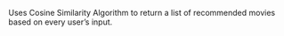 Uses Cosine Similarity Algorithm to return a list of recommended movies based on every user’s input.
